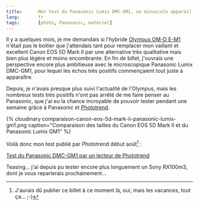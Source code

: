 ```yaml
---
title:      Mon test du Panasonic Lumix DMC-GM1, un minuscule appareil photo hybride
lang:       fr
tags:       [photo, Panasonic, matériel]
---
```


Il y a quelques mois, je me demandais si l'hybride [Olympus OM-D E-M1](/2013/11/olympus-om-d-e-m1.html) n'était pas le boitier que j'attendais tant pour remplacer mon vaillant et excellent Canon EOS 5D Mark II par une alternative très qualitative mais bien plus légère et moins encombrante. En fin de billet, j'ouvrais une perspective encore plus ambitieuse avec le microscopique  Panasonic Lumix DMC-GM1, pour lequel les échos très positifs commençaient tout juste à apparaître.

Depuis, je n'avais presque plus suivi l'actualité de l'Olympus, mais les nombreux tests très positifs n'ont pas arrêté de me faire penser au Panasonic, que j'ai eu la chance incroyable de pouvoir tester pendant une semaine grâce à Panasonic et [Phototrend](http://phototrend.fr/).

{% cloudinary comparaison-canon-eos-5d-mark-ii-panasonic-lumix-gm1.png caption="Comparaison des tailles du Canon EOS 5D Mark II et du Panasonic Lumix GM1" %}

Voilà donc mon test publié par Phototrend début août[^1] :

[Test du Panasonic DMC-GM1 par un lecteur de Phototrend](http://phototrend.fr/2014/08/test-par-un-lecteur-de-l-hybride-micro-4-3-panasonic-lumix-dmc-gm1/)

Teasing… j'ai depuis pu tester encore plus longuement un Sony RX100m3, dont je vous reparlerais prochainement…

[^1]: J'aurais dû publier ce billet à ce moment là, oui, mais les vacances, tout ça… ;-)
